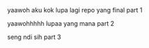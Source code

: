 yaawoh aku kok lupa lagi repo yang final part 1

yaawohhhhh lupaa yang mana part 2

seng ndi sih part 3

